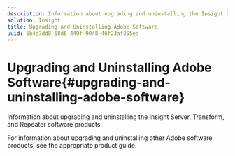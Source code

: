 ```yaml
---
description: Information about upgrading and uninstalling the Insight Server, Transform, and Repeater software products.
solution: Insight
title: Upgrading and Uninstalling Adobe Software
uuid: 6b4d7dd8-58d6-449f-9048-46f23af255ea
---
```


# Upgrading and Uninstalling Adobe Software{#upgrading-and-uninstalling-adobe-software}

Information about upgrading and uninstalling the Insight Server, Transform, and Repeater software products.

For information about upgrading and uninstalling other Adobe software products, see the appropriate product guide. 
